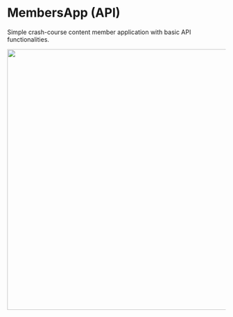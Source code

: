 # MembersApp (API)
Simple crash-course content member application with basic API functionalities.

<p align="left">
<img src="https://i.ibb.co/VtPmP2h/member-app-example.gif" width="600">
</p>
